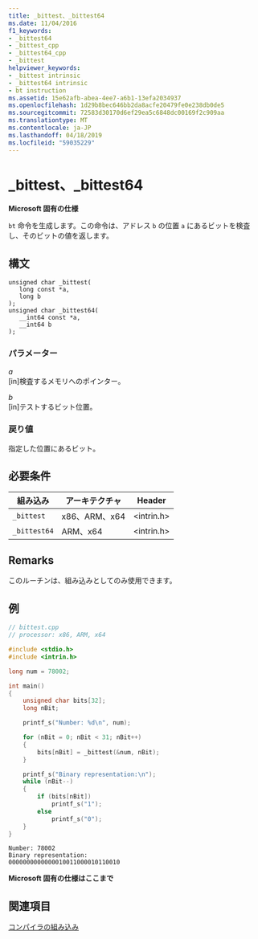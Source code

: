 ```yaml
---
title: _bittest、_bittest64
ms.date: 11/04/2016
f1_keywords:
- _bittest64
- _bittest_cpp
- _bittest64_cpp
- _bittest
helpviewer_keywords:
- _bittest intrinsic
- _bittest64 intrinsic
- bt instruction
ms.assetid: 15e62afb-abea-4ee7-a6b1-13efa2034937
ms.openlocfilehash: 1d29b8bec646bb2da8acfe20479fe0e238db0de5
ms.sourcegitcommit: 72583d30170d6ef29ea5c6848dc00169f2c909aa
ms.translationtype: MT
ms.contentlocale: ja-JP
ms.lasthandoff: 04/18/2019
ms.locfileid: "59035229"
---
```

# <a name="bittest-bittest64"></a>_bittest、_bittest64

**Microsoft 固有の仕様**

`bt` 命令を生成します。この命令は、アドレス `b` の位置 `a` にあるビットを検査し、そのビットの値を返します。

## <a name="syntax"></a>構文

```
unsigned char _bittest(
   long const *a,
   long b
);
unsigned char _bittest64(
   __int64 const *a,
   __int64 b
);
```

### <a name="parameters"></a>パラメーター

*a*<br/>
[in]検査するメモリへのポインター。

*b*<br/>
[in]テストするビット位置。

### <a name="return-value"></a>戻り値

指定した位置にあるビット。

## <a name="requirements"></a>必要条件

|組み込み|アーキテクチャ|Header|
|---------------|------------------|------------|
|`_bittest`|x86、ARM、x64|\<intrin.h>|
|`_bittest64`|ARM、x64|\<intrin.h>|

## <a name="remarks"></a>Remarks

このルーチンは、組み込みとしてのみ使用できます。

## <a name="example"></a>例

```cpp
// bittest.cpp
// processor: x86, ARM, x64

#include <stdio.h>
#include <intrin.h>

long num = 78002;

int main()
{
    unsigned char bits[32];
    long nBit;

    printf_s("Number: %d\n", num);

    for (nBit = 0; nBit < 31; nBit++)
    {
        bits[nBit] = _bittest(&num, nBit);
    }

    printf_s("Binary representation:\n");
    while (nBit--)
    {
        if (bits[nBit])
            printf_s("1");
        else
            printf_s("0");
    }
}
```

```Output
Number: 78002
Binary representation:
0000000000000010011000010110010
```

**Microsoft 固有の仕様はここまで**

## <a name="see-also"></a>関連項目

[コンパイラの組み込み](../intrinsics/compiler-intrinsics.md)